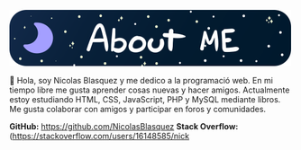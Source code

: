 ![](Assets/AboutMe.svg)

👋 Hola, soy Nicolas Blasquez y me dedico a la programació web. En mi tiempo libre me gusta aprender cosas nuevas y hacer amigos. Actualmente estoy estudiando HTML, CSS, JavaScript, PHP y MySQL mediante libros. Me gusta colaborar con amigos y participar en foros y comunidades.

**GitHub:** https://github.com/NicolasBlasquez
**Stack Overflow:** (https://stackoverflow.com/users/16148585/nick
